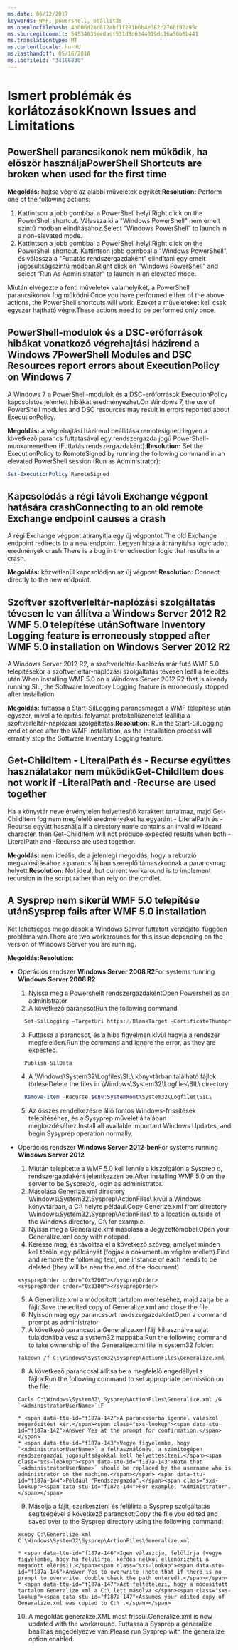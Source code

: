 ```yaml
---
ms.date: 06/12/2017
keywords: WMF, powershell, beállítás
ms.openlocfilehash: 4b006d2ac812abf1f281b6b4e382c2760f92a95c
ms.sourcegitcommit: 54534635eedacf531d8d6344019dc16a50b8b441
ms.translationtype: MT
ms.contentlocale: hu-HU
ms.lasthandoff: 05/16/2018
ms.locfileid: "34186830"
---
```

# <a name="known-issues-and-limitations"></a><span data-ttu-id="f187a-102">Ismert problémák és korlátozások</span><span class="sxs-lookup"><span data-stu-id="f187a-102">Known Issues and Limitations</span></span>

<a name="powershell-shortcuts-are-broken-when-used-for-the-first-time"></a><span data-ttu-id="f187a-103">PowerShell parancsikonok nem működik, ha először használja</span><span class="sxs-lookup"><span data-stu-id="f187a-103">PowerShell Shortcuts are broken when used for the first time</span></span>
------------------------------------------------------------

<span data-ttu-id="f187a-104">**Megoldás:** hajtsa végre az alábbi műveletek egyikét:</span><span class="sxs-lookup"><span data-stu-id="f187a-104">**Resolution:** Perform one of the following actions:</span></span>

1.  <span data-ttu-id="f187a-105">Kattintson a jobb gombbal a PowerShell helyi.</span><span class="sxs-lookup"><span data-stu-id="f187a-105">Right click on the PowerShell shortcut.</span></span> <span data-ttu-id="f187a-106">Válassza ki a "Windows PowerShell" nem emelt szintű módban elindításához.</span><span class="sxs-lookup"><span data-stu-id="f187a-106">Select “Windows PowerShell” to launch in a non-elevated mode.</span></span>
2.  <span data-ttu-id="f187a-107">Kattintson a jobb gombbal a PowerShell helyi.</span><span class="sxs-lookup"><span data-stu-id="f187a-107">Right click on the PowerShell shortcut.</span></span> <span data-ttu-id="f187a-108">Kattintson jobb gombbal a "Windows PowerShell", és válassza a "Futtatás rendszergazdaként" elindítani egy emelt jogosultságszintű módban.</span><span class="sxs-lookup"><span data-stu-id="f187a-108">Right click on “Windows PowerShell” and select “Run As Administrator” to launch in an elevated mode.</span></span>

<span data-ttu-id="f187a-109">Miután elvégezte a fenti műveletek valamelyikét, a PowerShell parancsikonok fog működni.</span><span class="sxs-lookup"><span data-stu-id="f187a-109">Once you have performed either of the above actions, the PowerShell shortcuts will work.</span></span> <span data-ttu-id="f187a-110">Ezeket a műveleteket kell csak egyszer hajtható végre.</span><span class="sxs-lookup"><span data-stu-id="f187a-110">These actions need to be performed only once.</span></span>


<a name="powershell-modules-and-dsc-resources-report-errors-about-executionpolicy-on-windows-7"></a><span data-ttu-id="f187a-111">PowerShell-modulok és a DSC-erőforrások hibákat vonatkozó végrehajtási házirend a Windows 7</span><span class="sxs-lookup"><span data-stu-id="f187a-111">PowerShell Modules and DSC Resources report errors about ExecutionPolicy on Windows 7</span></span>
-------------------------------------------------------------------------------------
<span data-ttu-id="f187a-112">A Windows 7 a PowerShell-modulok és a DSC-erőforrások ExecutionPolicy kapcsolatos jelentett hibákat eredményezhet.</span><span class="sxs-lookup"><span data-stu-id="f187a-112">On Windows 7, the use of PowerShell modules and DSC resources may result in errors reported about ExecutionPolicy.</span></span>

<span data-ttu-id="f187a-113">**Megoldás:** a végrehajtási házirend beállítása remotesigned legyen a következő parancs futtatásával egy rendszergazda jogú PowerShell-munkamenetben (Futtatás rendszergazdaként):</span><span class="sxs-lookup"><span data-stu-id="f187a-113">**Resolution:** Set the ExecutionPolicy to RemoteSigned by running the following command in an elevated PowerShell session (Run as Administrator):</span></span>

```powershell
Set-ExecutionPolicy RemoteSigned
```

<a name="connecting-to-an-old-remote-exchange-endpoint-causes-a-crash"></a><span data-ttu-id="f187a-114">Kapcsolódás a régi távoli Exchange végpont hatására crash</span><span class="sxs-lookup"><span data-stu-id="f187a-114">Connecting to an old remote Exchange endpoint causes a crash</span></span>
------------------------------------------------------------

<span data-ttu-id="f187a-115">A régi Exchange végpont átirányítja egy új végpontot.</span><span class="sxs-lookup"><span data-stu-id="f187a-115">The old Exchange endpoint redirects to a new endpoint.</span></span> <span data-ttu-id="f187a-116">Legyen hiba a átirányítása logic adott eredmények crash.</span><span class="sxs-lookup"><span data-stu-id="f187a-116">There is a bug in the redirection logic that results in a crash.</span></span>

<span data-ttu-id="f187a-117">**Megoldás:** közvetlenül kapcsolódjon az új végpont.</span><span class="sxs-lookup"><span data-stu-id="f187a-117">**Resolution:** Connect directly to the new endpoint.</span></span>


<a name="software-inventory-logging-feature-is-erroneously-stopped-after-wmf-50-installation-on-windows-server-2012-r2"></a><span data-ttu-id="f187a-118">Szoftver szoftverleltár-naplózási szolgáltatás tévesen le van állítva a Windows Server 2012 R2 WMF 5.0 telepítése után</span><span class="sxs-lookup"><span data-stu-id="f187a-118">Software Inventory Logging feature is erroneously stopped after WMF 5.0 installation on Windows Server 2012 R2</span></span>
-------------------------------------------------------------------------------------------------------------

<span data-ttu-id="f187a-119">A Windows Server 2012 R2, a szoftverleltár-Naplózás már futó WMF 5.0 telepítésekor a szoftverleltár-naplózási szolgáltatás tévesen leáll a telepítés után.</span><span class="sxs-lookup"><span data-stu-id="f187a-119">When installing WMF 5.0 on a Windows Server 2012 R2 that is already running SIL, the Software Inventory Logging feature is erroneously stopped after installation.</span></span>

<span data-ttu-id="f187a-120">**Megoldás:** futtassa a Start-SilLogging parancsmagot a WMF telepítése után egyszer, mivel a telepítési folyamat protokollüzenetet leállítja a szoftverleltár-naplózási szolgáltatás.</span><span class="sxs-lookup"><span data-stu-id="f187a-120">**Resolution:** Run the Start-SilLogging cmdlet once after the WMF installation, as the installation process will errantly stop the Software Inventory Logging feature.</span></span>

<a name="get-childitem-does-not-work-if--literalpath-and--recurse-are-used-together"></a><span data-ttu-id="f187a-121">Get-ChildItem - LiteralPath és - Recurse együttes használatakor nem működik</span><span class="sxs-lookup"><span data-stu-id="f187a-121">Get-ChildItem does not work if -LiteralPath and -Recurse are used together</span></span>
--------------------------------------------------------------------------

<span data-ttu-id="f187a-122">Ha a könyvtár neve érvénytelen helyettesítő karaktert tartalmaz, majd Get-ChildItem fog nem megfelelő eredményeket ha egyaránt - LiteralPath és - Recurse együtt használja.</span><span class="sxs-lookup"><span data-stu-id="f187a-122">If a directory name contains an invalid wildcard character, then Get-ChildItem will not produce expected results when both -LiteralPath and -Recurse are used together.</span></span>

<span data-ttu-id="f187a-123">**Megoldás:** nem ideális, de a jelenlegi megoldás, hogy a rekurzió megvalósításához a parancsfájlban szereplő támaszkodnak a parancsmag helyett.</span><span class="sxs-lookup"><span data-stu-id="f187a-123">**Resolution:** Not ideal, but current workaround is to implement recursion in the script rather than rely on the cmdlet.</span></span>


<a name="sysprep-fails-after-wmf-50-installation"></a><span data-ttu-id="f187a-124">A Sysprep nem sikerül WMF 5.0 telepítése után</span><span class="sxs-lookup"><span data-stu-id="f187a-124">Sysprep fails after WMF 5.0 installation</span></span>
----------------------------------------

<span data-ttu-id="f187a-125">Két lehetséges megoldások a Windows Server futtatott verziójától függően probléma van.</span><span class="sxs-lookup"><span data-stu-id="f187a-125">There are two workarounds for this issue depending on the version of Windows Server you are running.</span></span>

<span data-ttu-id="f187a-126">**Megoldás:**</span><span class="sxs-lookup"><span data-stu-id="f187a-126">**Resolution:**</span></span>
- <span data-ttu-id="f187a-127">Operációs rendszer **Windows Server 2008 R2**</span><span class="sxs-lookup"><span data-stu-id="f187a-127">For systems running **Windows Server 2008 R2**</span></span>
  1. <span data-ttu-id="f187a-128">Nyissa meg a Powershellt rendszergazdaként</span><span class="sxs-lookup"><span data-stu-id="f187a-128">Open Powershell as an administrator</span></span>
  2. <span data-ttu-id="f187a-129">A következő parancsot</span><span class="sxs-lookup"><span data-stu-id="f187a-129">Run the following command</span></span>

  ```powershell
    Set-SilLogging –TargetUri https://BlankTarget –CertificateThumbprint 0123456789
  ```
  3. <span data-ttu-id="f187a-130">Futtassa a parancsot, és a hiba figyelmen kívül hagyja a rendszer megfelelően.</span><span class="sxs-lookup"><span data-stu-id="f187a-130">Run the command and ignore the error, as they are expected.</span></span>

  ```powershell
    Publish-SilData
   ```
  4. <span data-ttu-id="f187a-131">A \Windows\System32\Logfiles\SIL\ könyvtárban található fájlok törlése</span><span class="sxs-lookup"><span data-stu-id="f187a-131">Delete the files in  \Windows\System32\Logfiles\SIL\ directory</span></span>

  ```powershell
    Remove-Item -Recurse $env:SystemRoot\System32\Logfiles\SIL\
  ```
  5. <span data-ttu-id="f187a-132">Az összes rendelkezésre álló fontos Windows-frissítések telepítéséhez, és a Sysyprep művelet általában megkezdéséhez.</span><span class="sxs-lookup"><span data-stu-id="f187a-132">Install all available important Windows Updates, and begin Sysyprep operation normally.</span></span>

- <span data-ttu-id="f187a-133">Operációs rendszer **Windows Server 2012-ben**</span><span class="sxs-lookup"><span data-stu-id="f187a-133">For systems running **Windows Server 2012**</span></span>
  1.    <span data-ttu-id="f187a-134">Miután telepítette a WMF 5.0 kell lennie a kiszolgálón a Sysprep d, rendszergazdaként jelentkezzen be.</span><span class="sxs-lookup"><span data-stu-id="f187a-134">After installing WMF 5.0 on the server to be Sysprep’d, login as administrator.</span></span>
  2.    <span data-ttu-id="f187a-135">Másolása Generize.xml directory \Windows\System32\Sysprep\ActionFiles\ kívül a Windows könyvtárban, a C:\ helyre például.</span><span class="sxs-lookup"><span data-stu-id="f187a-135">Copy Generize.xml from directory \Windows\System32\Sysprep\ActionFiles\ to a location outside of the Windows directory, C:\ for example.</span></span>
  3.    <span data-ttu-id="f187a-136">Nyissa meg a Generalize.xml másolása a Jegyzettömbbel.</span><span class="sxs-lookup"><span data-stu-id="f187a-136">Open your Generalize.xml copy with notepad.</span></span>
  4.    <span data-ttu-id="f187a-137">Keresse meg, és távolítsa el a következő szöveg, amelyet minden kell törölni egy példányát (fogják a dokumentum végére mellett).</span><span class="sxs-lookup"><span data-stu-id="f187a-137">Find and remove the following text, one instance of each needs to be deleted (they will be near the end of the document).</span></span>

    ```
    <sysprepOrder order="0x3200"></sysprepOrder>
    <sysprepOrder order="0x3300"></sysprepOrder>
    ```

  5.    <span data-ttu-id="f187a-138">A Generalize.xml a módosított tartalom mentéséhez, majd zárja be a fájlt.</span><span class="sxs-lookup"><span data-stu-id="f187a-138">Save the edited copy of Generalize.xml and close the file.</span></span>
  6.    <span data-ttu-id="f187a-139">Nyisson meg egy parancssort rendszergazdaként</span><span class="sxs-lookup"><span data-stu-id="f187a-139">Open a command prompt as administrator</span></span>
  7.    <span data-ttu-id="f187a-140">A következő parancsot a Generalize.xml fájl kihasználva saját tulajdonába vesz a system32 mappába:</span><span class="sxs-lookup"><span data-stu-id="f187a-140">Run the following command to take ownership of the Generalize.xml file in system32 folder:</span></span>

    ```
    Takeown /f C:\Windows\System32\Sysprep\ActionFiles\Generalize.xml
    ```

  8.    <span data-ttu-id="f187a-141">A következő paranccsal állítsa be a megfelelő engedéllyel a fájlra:</span><span class="sxs-lookup"><span data-stu-id="f187a-141">Run the following command to set appropriate permission on the file:</span></span>

    ```
    Cacls C:\Windows\System32\ Sysprep\ActionFiles\Generalize.xml /G `<AdministratorUserName>`:F
    ```
      * <span data-ttu-id="f187a-142">A parancssorba igennel válaszol megerősítést kér.</span><span class="sxs-lookup"><span data-stu-id="f187a-142">Answer Yes at the prompt for confirmation.</span></span>
      * <span data-ttu-id="f187a-143">Vegye figyelembe, hogy `<AdministratorUserName>` a felhasználónév, a számítógépen rendszergazdai jogosultságokkal kell helyettesíteni.</span><span class="sxs-lookup"><span data-stu-id="f187a-143">Note that `<AdministratorUserName>` should be replaced by the username who is administrator on the machine.</span></span> <span data-ttu-id="f187a-144">Például "Rendszergazda".</span><span class="sxs-lookup"><span data-stu-id="f187a-144">For example, "Administrator".</span></span>

  9.    <span data-ttu-id="f187a-145">Másolja a fájlt, szerkeszteni és felülírta a Sysprep szolgáltatás segítségével a következő parancsot:</span><span class="sxs-lookup"><span data-stu-id="f187a-145">Copy the file you edited and saved over to the Sysprep directory using the following command:</span></span>

    ```
    xcopy C:\Generalize.xml C:\Windows\System32\Sysprep\ActionFiles\Generalize.xml
    ```
      * <span data-ttu-id="f187a-146">Igen választja, felülírja (vegye figyelembe, hogy ha felülírja, kérdés nélkül ellenőrizheti a megadott elérési).</span><span class="sxs-lookup"><span data-stu-id="f187a-146">Answer Yes to overwrite (note that if there is no prompt to overwrite, double check the path entered).</span></span>
      * <span data-ttu-id="f187a-147">Azt feltételezi, hogy a módosított tartalom Generalize.xml a C:\ lett másolva.</span><span class="sxs-lookup"><span data-stu-id="f187a-147">Assumes your edited copy of Generalize.xml was copied to C:\ .</span></span>

  10.   <span data-ttu-id="f187a-148">A megoldás generalize.XML most frissül.</span><span class="sxs-lookup"><span data-stu-id="f187a-148">Generalize.xml is now updated with the workaround.</span></span> <span data-ttu-id="f187a-149">Futtassa a Sysprep a generalize beállítás engedélyezve van.</span><span class="sxs-lookup"><span data-stu-id="f187a-149">Please run Sysprep with the generalize option enabled.</span></span>
